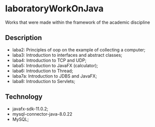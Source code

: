 # laboratoryWorkOnJava
Works that were made within the framework of the academic discipline
## Description
- laba2:
Principles of oop on the example of collecting a computer;
- laba3:
Introduction to interfaces and abstract classes;
- laba4:
Introduction to TCP and UDP;
- laba5:
Introduction to JavaFX (calculator);
- laba6:
Introduction to Thread;
- laba7a:
Introduction to JDBS and JavaFX;
- laba8:
Introduction to Servlets;
## Technology
- javafx-sdk-11.0.2;
- mysql-connector-java-8.0.22
- MySQL;
